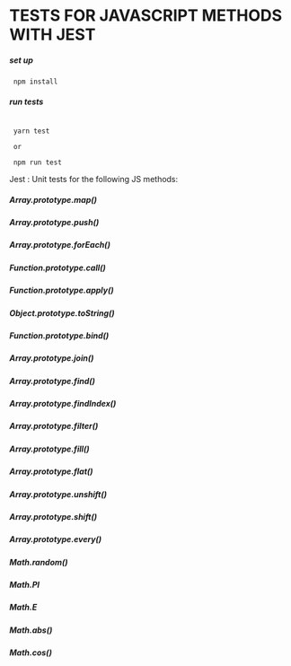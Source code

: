 # TESTS FOR JAVASCRIPT METHODS WITH JEST

##### set up

```
 npm install

```

##### run tests

```

 yarn test

 or

 npm run test

```

Jest : Unit tests for the following JS methods:

##### Array.prototype.map()

##### Array.prototype.push()

##### Array.prototype.forEach()

##### Function.prototype.call()

##### Function.prototype.apply()

##### Object.prototype.toString()

##### Function.prototype.bind()

##### Array.prototype.join()

##### Array.prototype.find()

##### Array.prototype.findIndex()

##### Array.prototype.filter()

##### Array.prototype.fill()

##### Array.prototype.flat()

##### Array.prototype.unshift()

##### Array.prototype.shift()

##### Array.prototype.every()

##### Math.random()

##### Math.PI

##### Math.E

##### Math.abs()

##### Math.cos()
